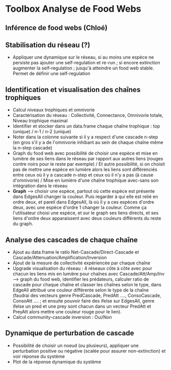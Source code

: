 # Toolbox Analyse de Food Webs



## Inférence de food webs (Chloé)



## Stabilisation du réseau (?)

- Appliquer une dynamique sur le réseau, si au moins une espèce ne persiste pas ajouter une self-regulation et re-run ; si encore extinction augmenter la self-regulation ; jusqu'à atteindre un food web stable. Permet de définir une self-regulation



## Identification et visualisation des chaînes trophiques

- Calcul niveaux trophiques et omnivorie
- Caractérisation du réseau : Collectivité, Connectance, Omnivorie totale, Niveau trophique maximal
- Identifier et stocker dans un data.frame chaque chaîne trophique : top (unique) / n-1 / n-2 (unique)
- Noter dans la colonne suivante si il y a respect d'une cascade n-step (en gros s'il y a de l'omnivorie inhibant au sein de chaque chaîne même la n-step cascade)
- Graph du food web avec possibilité de choisir une espèce et mise en lumière de ses liens dans le réseau par rapport aux autres liens (rouges contre noirs pour le reste par exemple) / Et autre possibilité, si on choisit pas de mettre une espèce en lumière alors les liens sont différenciés entre ceux où il y a cascade n-step et ceux où il n'y a pas (à cause d'omnivorie) / Mise en lumière d'une chaîne trophique avec-sans son intégration dans le réseau 
- **Graph** --> choisir une espèce, partout où cette espèce est présente dans EdgesAll changer la couleur. Puis regarder à qui elle est relié en ordre deux, et pareil dans EdgesAll, là où il y a ces espèces d'ordre deux, avec une espèce d'ordre 1 changer la couleur. Comme ça l'utilisateur choisi une espèce, et sur le graph ses liens directs, et ses liens d'ordre deux apparaissent avec deux couleurs différents du reste du graph.



## Analyse des cascades de chaque chaîne

- Ajout au data.frame le ratio Net-Cascade/Direct-Cascade et Cascade/Attenuation/Amplification/Inversion
- Ajout de la mesure de collectivité expériencée par chaque chaîne
- Upgrade visualisation du réseau : 4 réseaux côte à côte avec pour chacun les liens mis en lumière pour chaînes avec Cascade/Att/Amp/Inv --> graph du food web, identifier les prédateurs, calculer ratio de cascade pour chaque chaîne et classer les chaînes selon le type, dans EdgeAll attribué une couleur différente selon le type de la chaîne (faudrai des vecteurs genre PredCascade, PredAtt ...., ConsoCascade, ConsoAtt .... ; et ensuite pouvoir faire des ifelse sur EdgesAll, genre ifelse un pred et une prey sont chacun dans un vecteur PredAtt et PreyAtt alors mettre une couleur rouge pour le lien).
- Calcul community-cascade inversion : Oui/Non



## Dynamique de perturbation de cascade

- Possibilité de choisir un noeud (ou plusieurs), appliquer une perturbation positive ou négative (scalée pour assurer non-extinction) et voir réponse du système
- Plot de la réponse dynamique du système
